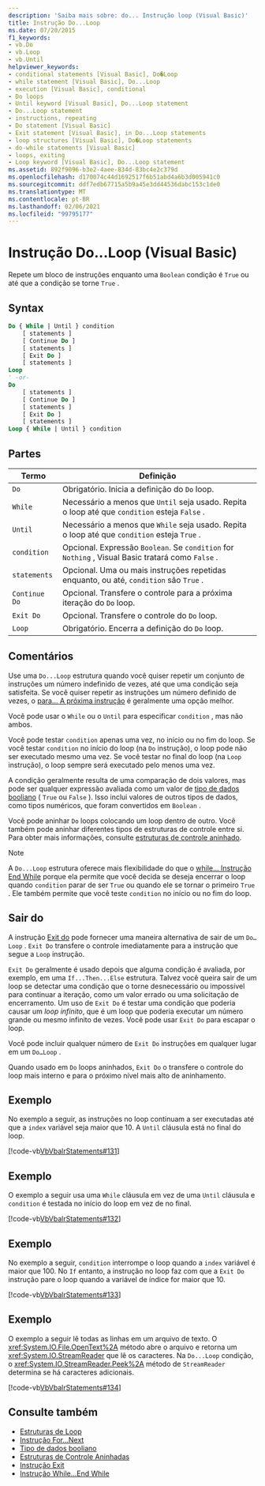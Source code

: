 ```yaml
---
description: 'Saiba mais sobre: do... Instrução loop (Visual Basic)'
title: Instrução Do...Loop
ms.date: 07/20/2015
f1_keywords:
- vb.Do
- vb.Loop
- vb.Until
helpviewer_keywords:
- conditional statements [Visual Basic], Do�Loop
- while statement [Visual Basic], Do...Loop
- execution [Visual Basic], conditional
- Do loops
- Until keyword [Visual Basic], Do...Loop statement
- Do...Loop statement
- instructions, repeating
- Do statement [Visual Basic]
- Exit statement [Visual Basic], in Do...Loop statements
- loop structures [Visual Basic], Do�Loop statements
- do-while statements [Visual Basic]
- loops, exiting
- Loop keyword [Visual Basic], Do...Loop statement
ms.assetid: 892f9096-b3e2-4aee-834d-83bc4e2c379d
ms.openlocfilehash: d170074c44d1692517f6b51abd4a6b3d005941c0
ms.sourcegitcommit: ddf7edb67715a5b9a45e3dd44536dabc153c1de0
ms.translationtype: MT
ms.contentlocale: pt-BR
ms.lasthandoff: 02/06/2021
ms.locfileid: "99795177"
---
```

# <a name="doloop-statement-visual-basic"></a>Instrução Do...Loop (Visual Basic)

Repete um bloco de instruções enquanto uma `Boolean` condição é `True` ou até que a condição se torne `True` .  
  
## <a name="syntax"></a>Syntax  
  
```vb  
Do { While | Until } condition  
    [ statements ]  
    [ Continue Do ]  
    [ statements ]  
    [ Exit Do ]  
    [ statements ]  
Loop  
' -or-  
Do  
    [ statements ]  
    [ Continue Do ]  
    [ statements ]  
    [ Exit Do ]  
    [ statements ]  
Loop { While | Until } condition  
```  
  
## <a name="parts"></a>Partes  
  
|Termo|Definição|  
|---|---|  
|`Do`|Obrigatório. Inicia a definição do `Do` loop.|  
|`While`|Necessário a menos que `Until` seja usado. Repita o loop até que `condition` esteja `False` .|  
|`Until`|Necessário a menos que `While` seja usado. Repita o loop até que `condition` esteja `True` .|  
|`condition`|Opcional. Expressão `Boolean`. Se `condition` for `Nothing` , Visual Basic tratará como `False` .|  
|`statements`|Opcional. Uma ou mais instruções repetidas enquanto, ou até, `condition` são `True` .|  
|`Continue Do`|Opcional. Transfere o controle para a próxima iteração do `Do` loop.|  
|`Exit Do`|Opcional. Transfere o controle do `Do` loop.|  
|`Loop`|Obrigatório. Encerra a definição do `Do` loop.|  
  
## <a name="remarks"></a>Comentários  

 Use uma `Do...Loop` estrutura quando você quiser repetir um conjunto de instruções um número indefinido de vezes, até que uma condição seja satisfeita. Se você quiser repetir as instruções um número definido de vezes, o [para... A próxima instrução](for-next-statement.md) é geralmente uma opção melhor.  
  
 Você pode usar o `While` ou o `Until` para especificar `condition` , mas não ambos.  
  
 Você pode testar `condition` apenas uma vez, no início ou no fim do loop. Se você testar `condition` no início do loop (na `Do` instrução), o loop pode não ser executado mesmo uma vez. Se você testar no final do loop (na `Loop` instrução), o loop sempre será executado pelo menos uma vez.  
  
 A condição geralmente resulta de uma comparação de dois valores, mas pode ser qualquer expressão avaliada como um valor de [tipo de dados booliano](../data-types/boolean-data-type.md) ( `True` ou `False` ). Isso inclui valores de outros tipos de dados, como tipos numéricos, que foram convertidos em `Boolean` .  
  
 Você pode aninhar `Do` loops colocando um loop dentro de outro. Você também pode aninhar diferentes tipos de estruturas de controle entre si. Para obter mais informações, consulte [estruturas de controle aninhado](../../programming-guide/language-features/control-flow/nested-control-structures.md).  
  
> [!NOTE]
> A `Do...Loop` estrutura oferece mais flexibilidade do que o [while... Instrução End While](while-end-while-statement.md) porque ela permite que você decida se deseja encerrar o loop quando `condition` parar de ser `True` ou quando ele se tornar o primeiro `True` . Ele também permite que você teste `condition` no início ou no fim do loop.  
  
## <a name="exit-do"></a>Sair do  

 A instrução [Exit do](exit-statement.md) pode fornecer uma maneira alternativa de sair de um `Do…Loop` . `Exit Do` transfere o controle imediatamente para a instrução que segue a `Loop` instrução.  
  
 `Exit Do` geralmente é usado depois que alguma condição é avaliada, por exemplo, em uma `If...Then...Else` estrutura. Talvez você queira sair de um loop se detectar uma condição que o torne desnecessário ou impossível para continuar a iteração, como um valor errado ou uma solicitação de encerramento. Um uso de `Exit Do` é testar uma condição que poderia causar um *loop infinito*, que é um loop que poderia executar um número grande ou mesmo infinito de vezes. Você pode usar `Exit Do` para escapar o loop.  
  
 Você pode incluir qualquer número de `Exit Do` instruções em qualquer lugar em um `Do…Loop` .  
  
 Quando usado em `Do` loops aninhados, `Exit Do` o transfere o controle do loop mais interno e para o próximo nível mais alto de aninhamento.  
  
## <a name="example"></a>Exemplo  

 No exemplo a seguir, as instruções no loop continuam a ser executadas até que a `index` variável seja maior que 10. A `Until` cláusula está no final do loop.  
  
 [!code-vb[VbVbalrStatements#131](~/samples/snippets/visualbasic/VS_Snippets_VBCSharp/VbVbalrStatements/VB/class10.vb#131)]  
  
## <a name="example"></a>Exemplo  

 O exemplo a seguir usa uma `While` cláusula em vez de uma `Until` cláusula e `condition` é testada no início do loop em vez de no final.  
  
 [!code-vb[VbVbalrStatements#132](~/samples/snippets/visualbasic/VS_Snippets_VBCSharp/VbVbalrStatements/VB/class10.vb#132)]  
  
## <a name="example"></a>Exemplo  

 No exemplo a seguir, `condition` interrompe o loop quando a `index` variável é maior que 100. No `If` entanto, a instrução no loop faz com que a `Exit Do` instrução pare o loop quando a variável de índice for maior que 10.  
  
 [!code-vb[VbVbalrStatements#133](~/samples/snippets/visualbasic/VS_Snippets_VBCSharp/VbVbalrStatements/VB/class10.vb#133)]  
  
## <a name="example"></a>Exemplo  

 O exemplo a seguir lê todas as linhas em um arquivo de texto. O <xref:System.IO.File.OpenText%2A> método abre o arquivo e retorna um <xref:System.IO.StreamReader> que lê os caracteres. Na `Do...Loop` condição, o <xref:System.IO.StreamReader.Peek%2A> método de `StreamReader` determina se há caracteres adicionais.  
  
 [!code-vb[VbVbalrStatements#134](~/samples/snippets/visualbasic/VS_Snippets_VBCSharp/VbVbalrStatements/VB/class10.vb#134)]  
  
## <a name="see-also"></a>Consulte também

- [Estruturas de Loop](../../programming-guide/language-features/control-flow/loop-structures.md)
- [Instrução For...Next](for-next-statement.md)
- [Tipo de dados booliano](../data-types/boolean-data-type.md)
- [Estruturas de Controle Aninhadas](../../programming-guide/language-features/control-flow/nested-control-structures.md)
- [Instrução Exit](exit-statement.md)
- [Instrução While...End While](while-end-while-statement.md)
